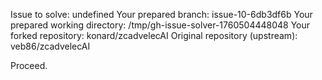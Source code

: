 Issue to solve: undefined
Your prepared branch: issue-10-6db3df6b
Your prepared working directory: /tmp/gh-issue-solver-1760504448048
Your forked repository: konard/zcadvelecAI
Original repository (upstream): veb86/zcadvelecAI

Proceed.